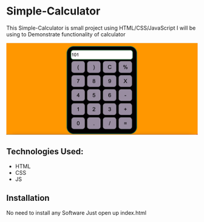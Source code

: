 # Simple-Calculator
This   Simple-Calculator is small project using HTML/CSS/JavaScript I will be using  to Demonstrate functionality of calculator 

![image](https://github.com/savantakash/Simple-Calculator/blob/main/Calculator.png)

## Technologies Used:
* HTML
* CSS
* JS


## Installation
No need to install any Software Just open up index.html
